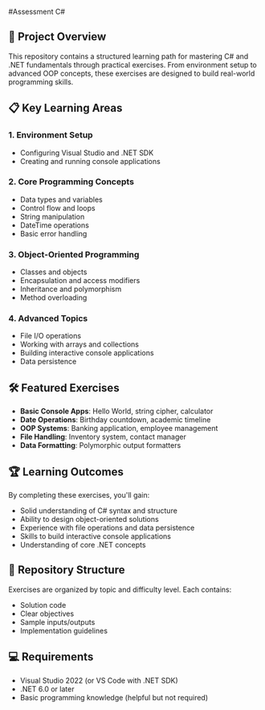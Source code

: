 #Assessment C#

## 🚀 Project Overview
This repository contains a structured learning path for mastering C# and .NET fundamentals through practical exercises. From environment setup to advanced OOP concepts, these exercises are designed to build real-world programming skills.

## 📋 Key Learning Areas

### 1. Environment Setup
- Configuring Visual Studio and .NET SDK
- Creating and running console applications

### 2. Core Programming Concepts
- Data types and variables
- Control flow and loops
- String manipulation
- DateTime operations
- Basic error handling

### 3. Object-Oriented Programming
- Classes and objects
- Encapsulation and access modifiers
- Inheritance and polymorphism
- Method overloading

### 4. Advanced Topics
- File I/O operations
- Working with arrays and collections
- Building interactive console applications
- Data persistence

## 🛠️ Featured Exercises

- **Basic Console Apps**: Hello World, string cipher, calculator
- **Date Operations**: Birthday countdown, academic timeline
- **OOP Systems**: Banking application, employee management
- **File Handling**: Inventory system, contact manager
- **Data Formatting**: Polymorphic output formatters

## 🏆 Learning Outcomes
By completing these exercises, you'll gain:
- Solid understanding of C# syntax and structure
- Ability to design object-oriented solutions
- Experience with file operations and data persistence
- Skills to build interactive console applications
- Understanding of core .NET concepts

## 📂 Repository Structure
Exercises are organized by topic and difficulty level. Each contains:
- Solution code
- Clear objectives
- Sample inputs/outputs
- Implementation guidelines

## 💻 Requirements
- Visual Studio 2022 (or VS Code with .NET SDK)
- .NET 6.0 or later
- Basic programming knowledge (helpful but not required)
